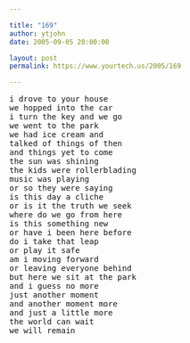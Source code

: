 ```yaml
---

title: "169"
author: ytjohn
date: 2005-09-05 20:00:00

layout: post
permalink: https://www.yourtech.us/2005/169

---
```

<pre>
i drove to your house
we hopped into the car
i turn the key and we go
we went to the park
we had ice cream and
talked of things of then
and things yet to come
the sun was shining
the kids were rollerblading
music was playing
or so they were saying
is this day a cliche
or is it the truth we seek
where do we go from here
is this something new
or have i been here before
do i take that leap
or play it safe
am i moving forward
or leaving everyone behind
but here we sit at the park
and i guess no more
just another moment
and another moment more
and just a little more
the world can wait
we will remain
</pre>
